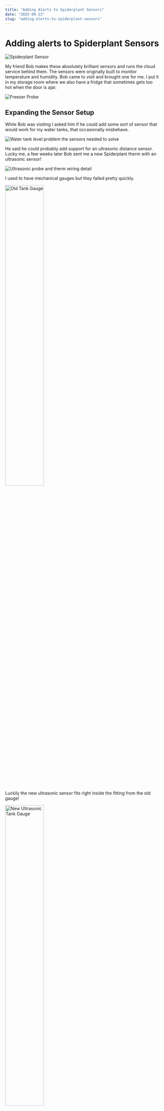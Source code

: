 ```yaml
---
title: "Adding Alerts to Spiderplant Sensors"
date: "2025-09-23"
slug: "adding-alerts-to-spiderplant-sensors"
---
```


# Adding alerts to Spiderplant Sensors

![Spiderplant Sensor](/assets/main-therm.jpg)

My friend Bob makes these absolutely brilliant sensors and runs the cloud service behind them. The sensors were originally built to monitor temperature and humidity.  Bob came to visit and brought one for me. I put it in my storage room where we also have a fridge that sometimes gets too hot when the door is ajar.  

![Freezer Probe](/assets/freezer.jpg)


## Expanding the Sensor Setup

While Bob was visiting I asked him if he could add some sort of sensor that would work for my water tanks, that occasionally misbehave.

![Water tank level problem the sensors needed to solve](/assets/spiderplant_slide_page-03.png)

He said he could probably add support for an ultrasonic distance sensor.  Lucky me, a few weeks later Bob sent me a new Spiderplant therm with an ultrasonic sensor!


![Ultrasonic probe and therm wiring detail](/assets/spiderplant_slide_page-05.png)

I used to have mechanical gauges but they failed pretty quickly.  

<img src="/assets/old-tank-gauge.jpg" alt="Old Tank Gauge" width="50%">

Luckily the new ultrasonic sensor fits right inside the fitting from the old gauge!

<img src="/assets/old-gauge-ultrasonic.jpg" alt="New Ultrasonic Tank Gauge" width="50%">

Now we can measure everything!

<img src="/assets/freezer-graph.jpg" alt="All my sensor data together" width="70%">
  


## Wiring In Alerts

Graphs are nice, but I really wanted a nudge when something is drifting. Cloudflare Workers can run on a cron schedule, so a worker now polls the Spiderplant APIs, compares readings against limits, and triggers notifications the moment a threshold is crossed.

![Flow of the Cloudflare worker that checks probe readings](/assets/spiderplant_slide_page-10.png)

Alerts land on my phone through [Pushover](https://pushover.net); the worker just hits their API with a short payload. It's a much kinder wake-up call than opening the freezer to find a puddle.

![Pushover integration diagram for the alerts](/assets/spiderplant_slide_page-12.png)

For reference, here's the parts bundle that powers the setup:

- Microcontroller: **ESP8266 Huzzah (Adafruit)** — $10–$15
- Sensors: **SHT40 temp/humidity** ($5–$7), **DS18B20 one-wire probes** ($3–$5 each), **HC-SR04 ultrasonic** depth sensor ($2–$4)
- Estimated total: **$23–$41** depending on how many DS18B20 probes you hang off the bus

![Bill of materials pulled from my project notes](/assets/spiderplant_slide_page-15.png)

### Managing Thresholds Without a UI

Instead of building a full settings panel, I stash the alert limits in Cloudflare KV so they're editable right from the Workers dashboard or the Wrangler CLI.

![Diagram showing KV used for thresholds](/assets/spiderplant_slide_page-16.png)

Workers are stateless, so I lean on Cloudflare cache objects to remember whether a probe is already in an alerting state. It keeps duplicate notifications in check, and if it ever gets noisy I can still fall back to KV-backed state.

![State diagram covering alert suppression](/assets/spiderplant_slide_page-17.png)

You can browse the public Spiderplant graphs at [spider.dev.pr/tw/open.html](https://spider.dev.pr/tw/open.html), or grab the [project notes (PDF)](/assets/spiderplant-sensors.pdf) if you want the visuals that inspired the screenshots.

The problem? Bob's lab environment runs everything over HTTP, which is fine for internal use, but I wanted proper HTTPS access and some additional features like configurable alerts. Plus, having APIs that I could actually integrate with other services would be fantastic.

So naturally, I did what any reasonable person would do - I built a proxy service hosted on Cloudflare Workers to solve all these problems at once.

## The Solution: A Cloudflare Workers Proxy

The code is up on [GitHub](https://github.com/adamb/spider) if you want to follow along. The basic concept is straightforward: create an HTTPS proxy that sits between the internet and Bob's HTTP-only service, while adding some useful features along the way.

### How It Works

The proxy is elegantly simple. When you hit `spider.dev.pr` (my Cloudflare Workers domain), it:

1. **Forwards your request** to the corresponding HTTP URL at `lab.spiderplant.com`
2. **Rewrites any redirect headers** to maintain HTTPS throughout
3. **Caches GET requests** for 5 minutes to reduce load on Bob's servers
4. **Adds CORS headers** so browsers don't complain about cross-origin requests

The beauty of using Cloudflare Workers is that it's serverless - I don't need to maintain any infrastructure, it scales automatically, and it's ridiculously fast thanks to Cloudflare's global edge network.

### The APIs That Actually Matter

One of the best parts about building this proxy was finally having proper APIs to work with. Here's what's available:

**Device Information** (`/api/devices`)
```json
{
  "devices": [
    {
      "id": "sensor_001",
      "name": "Freezer Monitor",
      "lastReport": "2024-01-15T14:30:00Z"
    }
  ]
}
```

**All Sensor Probes** (`/api/probes`)
Lists every probe with details like ID, name, type, and the last reading.

**Specific Probe Values** (`/api/probes/{probe_id}`)
The real money shot - current sensor readings with timestamps and metadata.


### Adding Smart Alerts

Here's where things get interesting. Using Cloudflare's KV storage, I can configure alert thresholds for different sensors without touching code. The system runs a cron job every 15 minutes to check all probe values against their configured thresholds.

When something goes wrong - like the freezer temperature spiking or the water tank running low - I get instant Pushover notifications on my phone. No more discovering problems hours later.

![Slide showing water level graphs from the deck](/assets/spiderplant_slide_page-20.png)

The alert configuration is dead simple. Just store threshold values in KV storage like:
```
probe_freezer_temp_max: -10
probe_water_level_min: 20
```

The worker automatically picks up these configurations and monitors accordingly.

### Why This Architecture Works

Using Cloudflare Workers for this proxy made perfect sense:

- **Zero infrastructure maintenance** - it just runs
- **Global edge deployment** - fast responses from anywhere
- **Built-in caching** - reduces load on Bob's servers
- **KV storage** - perfect for configuration and state
- **Cron triggers** - automated monitoring without external services

The entire system costs basically nothing to run (thanks to Cloudflare's generous free tier) and provides enterprise-level reliability for a hobby project.

## The Results

Now I have:
- ✅ Secure HTTPS access to all sensor data
- ✅ Clean REST APIs for integration with other services
- ✅ Configurable alerts that actually notify me when things go wrong
- ✅ Automatic caching to keep things fast
- ✅ Zero maintenance overhead

The sensors are now monitoring my freezer temperature and water tank levels, with alerts configured so I know immediately if something needs attention. Bob's original hardware and cloud service remain unchanged - the proxy just adds the features I needed on top.

*Pro tip*: If you're dealing with any HTTP-only service that you need to access securely or extend with additional features, Cloudflare Workers is an excellent solution. The development experience is smooth, deployment is instant, and the global performance is hard to beat.

Next up, I'm thinking about adding trend analysis and maybe some simple dashboards. But honestly, having reliable alerts for critical environmental monitoring has already solved my biggest problem.

The code is open source at [github.com/adamb/spider](https://github.com/adamb/spider) if you want to build something similar for your own sensors or services.

